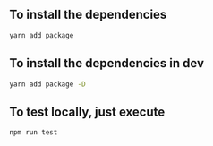 ## To install the dependencies

```bash
yarn add package
```

## To install the dependencies in dev

```bash
yarn add package -D
```

## To test locally, just execute

```bash
npm run test
```